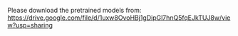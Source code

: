 Please download the pretrained models from: https://drive.google.com/file/d/1uxw8OvoHBj1gDipGl7hnQ5fqEJkTUJ8w/view?usp=sharing

